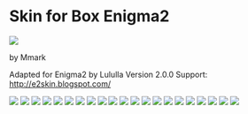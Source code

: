 # Skin for Box Enigma2
![](https://komarev.com/ghpvc/?username=Belfagor2005)

by Mmark

Adapted for Enigma2 by Lululla
Version 2.0.0
Support: http://e2skin.blogspot.com/



<img src="https://github.com/Belfagor2005/oZeta_skin/blob/main/screen/infobar.jpg?raw=true">

<img src="https://github.com/Belfagor2005/oZeta_skin/blob/main/screen/second_infobar.jpg?raw=true">

<img src="https://github.com/Belfagor2005/oZeta_skin/blob/main/screen/second-infobar-genre.jpg?raw=true">

<img src="https://github.com/Belfagor2005/oZeta_skin/blob/main/screen/info_epg.jpg?raw=true">

<img src="https://github.com/Belfagor2005/oZeta_skin/blob/main/screen/epg-poster.jpg?raw=true">

<img src="https://github.com/Belfagor2005/oZeta_skin/blob/main/screen/epg_info.jpg?raw=true">

<img src="https://github.com/Belfagor2005/oZeta_skin/blob/main/screen/epg_event.jpg?raw=true">

<img src="https://github.com/Belfagor2005/oZeta_skin/blob/main/screen/channell-next.jpg?raw=true">

<img src="https://github.com/Belfagor2005/oZeta_skin/blob/main/screen/channel_next_long.jpg?raw=true">

<img src="https://github.com/Belfagor2005/oZeta_skin/blob/main/screen/menu_icon.jpg?raw=true">

<img src="https://github.com/Belfagor2005/oZeta_skin/blob/main/screen/menu_icon2.jpg?raw=true">

<img src="https://github.com/Belfagor2005/oZeta_skin/blob/main/screen/menu_info.jpg?raw=true">

<img src="https://github.com/Belfagor2005/oZeta_skin/blob/main/screen/setup_osd_pic.jpg?raw=true">

<img src="https://github.com/Belfagor2005/oZeta_skin/blob/main/screen/info_image.jpg?raw=true">

<img src="https://github.com/Belfagor2005/oZeta_skin/blob/main/screen/pli_info.jpg?raw=true">

<img src="https://github.com/Belfagor2005/oZeta_skin/blob/main/screen/info_device.jpg?raw=true">

<img src="https://github.com/Belfagor2005/oZeta_skin/blob/main/screen/plugin_browser.jpg?raw=true">

<img src="https://github.com/Belfagor2005/oZeta_skin/blob/main/screen/plugin_grid.jpg?raw=true">

<img src="https://github.com/Belfagor2005/oZeta_skin/blob/main/screen/ozsetup.jpg?raw=true">

<img src="https://github.com/Belfagor2005/oZeta_skin/blob/main/screen/xstreamity1.jpg?raw=true">

<img src="https://github.com/Belfagor2005/oZeta_skin/blob/main/screen/xstreamity2.jpg?raw=true">

